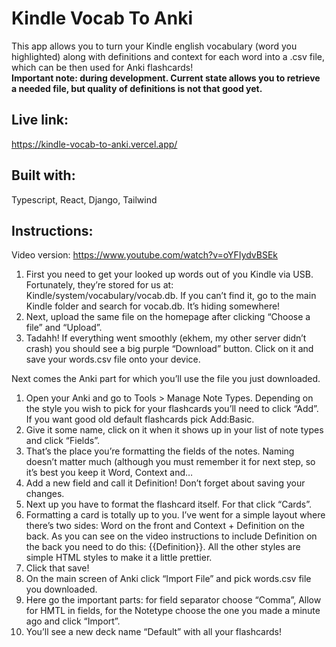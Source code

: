 # Kindle Vocab To Anki
This app allows you to turn your Kindle english vocabulary (word you highlighted) along with definitions and context for each word into a .csv file, which can be then used for Anki flashcards!<br>
<b>Important note: during development. Current state allows you to retrieve a needed file, but quality of definitions is not that good yet.</b>
## Live link:
https://kindle-vocab-to-anki.vercel.app/
## Built with:
Typescript, React, Django, Tailwind
## Instructions:
Video version: https://www.youtube.com/watch?v=oYFIydvBSEk<br>
1. First you need to get your looked up words out of you Kindle via USB. Fortunately, they’re stored for us at: Kindle/system/vocabulary/vocab.db. If you can’t find it, go to the main Kindle folder and search for vocab.db. It’s hiding somewhere!
2. Next, upload the same file on the homepage after clicking “Choose a file” and “Upload”.
3. Tadahh! If everything went smoothly (ekhem, my other server didn’t crash) you should see a big purple “Download” button. Click on it and save your words.csv file onto your device. 

Next comes the Anki part for which you’ll use the file you just downloaded. 

1. Open your Anki and go to Tools > Manage Note Types. Depending on the style you wish to pick for your flashcards you’ll need to click “Add”. If you want good old default flashcards pick Add:Basic. 
2. Give it some name, click on it when it shows up in your list of note types and click “Fields”. 
3. That’s the place you’re formatting the fields of the notes. Naming doesn’t matter much (although you must remember it for next step, so it’s best you keep it Word, Context and…
4. Add a new field and call it Definition! Don’t forget about saving your changes.
5. Next up you have to format the flashcard itself. For that click “Cards”.
6. Formatting a card is totally up to you. I’ve went for a simple layout where there’s two sides: Word on the front and Context + Definition on the back. As you can see on the video instructions to include Definition on the back you need to do this: {{Definition}}. All the other styles are simple HTML styles to make it a little prettier. 
7. Click that save! 
8. On the main screen of Anki click “Import File” and pick words.csv file you downloaded.
9. Here go the important parts: for field separator choose “Comma”, Allow for HMTL in fields, for the Notetype choose the one you made a minute ago and click “Import”. 
10. You’ll see a new deck name “Default” with all your flashcards!
